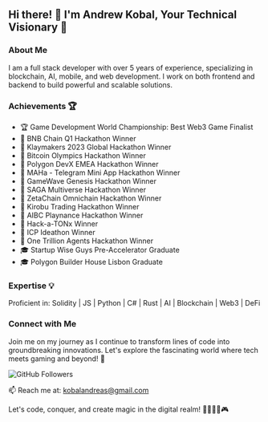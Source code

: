 ## Hi there! 👋 I'm Andrew Kobal, Your Technical Visionary 🚀

### About Me
I am a full stack developer with over 5 years of experience, specializing in blockchain, AI, mobile, and web development. I work on both frontend and backend to build powerful and scalable solutions.

### Achievements 🏆
- 🏆 Game Development World Championship: Best Web3 Game Finalist
- 🥇 BNB Chain Q1 Hackathon Winner
- 🥇 Klaymakers 2023 Global Hackathon Winner
- 🥇 Bitcoin Olympics Hackathon Winner
- 🥇 Polygon DevX EMEA Hackathon Winner
- 🥇 MAHa - Telegram Mini App Hackathon Winner
- 🥇 GameWave Genesis Hackathon Winner
- 🥇 SAGA Multiverse Hackathon Winner
- 🥇 ZetaChain Omnichain Hackathon Winner
- 🥇 Kirobu Trading Hackathon Winner
- 🥇 AIBC Playnance Hackathon Winner
- 🥇 Hack-a-TONx Winner
- 🥇 ICP Ideathon Winner
- 🥇 One Trillion Agents Hackathon Winner
- 🎓 Startup Wise Guys Pre-Accelerator Graduate
- 🎓 Polygon Builder House Lisbon Graduate

### Expertise 💡
Proficient in: Solidity | JS | Python | C# | Rust | AI | Blockchain | Web3 | DeFi 

### Connect with Me
Join me on my journey as I continue to transform lines of code into groundbreaking innovations. Let's explore the fascinating world where tech meets gaming and beyond! 🌟

![GitHub Followers](https://img.shields.io/github/followers/andreykobal?label=Follow&style=social)

📫 Reach me at: kobalandreas@gmail.com

Let's code, conquer, and create magic in the digital realm! 🚀👨🏻‍💻🎮

